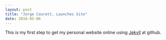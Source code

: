 ```yaml
---
layout: post
title: "Jorge Courett, Launches Site"
date: 2016-05-06
---
```


This is my first step to get my personal website online using [Jekyll](http://jekyllrb.com) at github.



